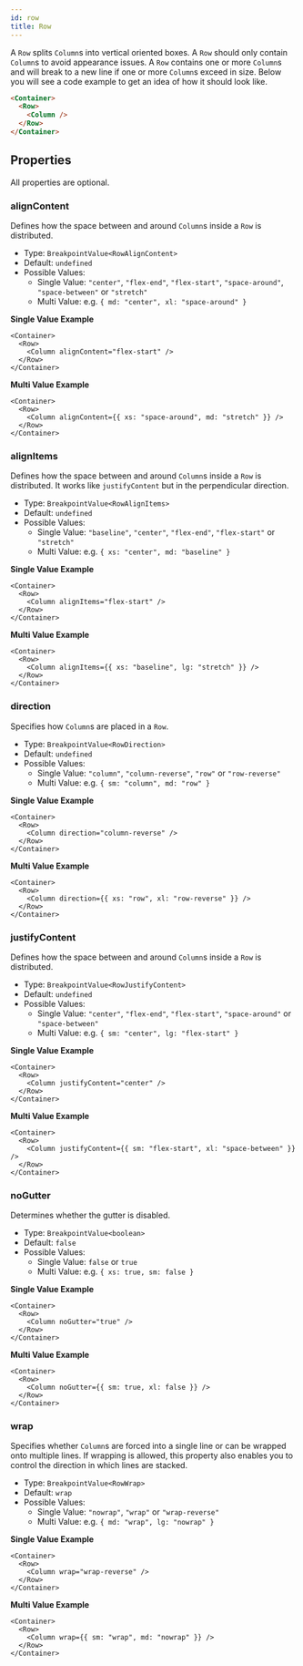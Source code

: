 ```yaml
---
id: row
title: Row
---
```


A `Row` splits `Column`s into vertical oriented boxes. A `Row` should only contain `Column`s to
avoid appearance issues. A `Row` contains one or more `Column`s and will break to a new line if one
or more `Column`s exceed in size. Below you will see a code example to get an idea of how it should
look like.

```html
<Container>
  <Row>
    <Column />
  </Row>
</Container>
```

## Properties

All properties are optional.

### alignContent

Defines how the space between and around `Column`s inside a `Row` is distributed.

* Type: `BreakpointValue<RowAlignContent>`
* Default: `undefined`
* Possible Values:
  * Single Value: `"center"`, `"flex-end"`, `"flex-start"`, `"space-around"`, `"space-between"` or `"stretch"`
  * Multi Value: e.g. `{ md: "center", xl: "space-around" }`

**Single Value Example**

```tsx
<Container>
  <Row>
    <Column alignContent="flex-start" />
  </Row>
</Container>
```

**Multi Value Example**

```tsx
<Container>
  <Row>
    <Column alignContent={{ xs: "space-around", md: "stretch" }} />
  </Row>
</Container>
```

### alignItems

Defines how the space between and around `Column`s inside a `Row` is distributed. It works like
`justifyContent` but in the perpendicular direction.

* Type: `BreakpointValue<RowAlignItems>`
* Default: `undefined`
* Possible Values:
  * Single Value: `"baseline"`, `"center"`, `"flex-end"`, `"flex-start"` or `"stretch"`
  * Multi Value: e.g. `{ xs: "center", md: "baseline" }`

**Single Value Example**

```tsx
<Container>
  <Row>
    <Column alignItems="flex-start" />
  </Row>
</Container>
```

**Multi Value Example**

```tsx
<Container>
  <Row>
    <Column alignItems={{ xs: "baseline", lg: "stretch" }} />
  </Row>
</Container>
```

### direction

Specifies how `Column`s are placed in a `Row`.

* Type: `BreakpointValue<RowDirection>`
* Default: `undefined`
* Possible Values:
  * Single Value: `"column"`, `"column-reverse"`, `"row"` or `"row-reverse"`
  * Multi Value: e.g. `{ sm: "column", md: "row" }`

**Single Value Example**

```tsx
<Container>
  <Row>
    <Column direction="column-reverse" />
  </Row>
</Container>
```

**Multi Value Example**

```tsx
<Container>
  <Row>
    <Column direction={{ xs: "row", xl: "row-reverse" }} />
  </Row>
</Container>
```

### justifyContent

Defines how the space between and around `Column`s inside a `Row` is distributed.

* Type: `BreakpointValue<RowJustifyContent>`
* Default: `undefined`
* Possible Values:
  * Single Value: `"center"`, `"flex-end"`, `"flex-start"`, `"space-around"` or `"space-between"`
  * Multi Value: e.g. `{ sm: "center", lg: "flex-start" }`

**Single Value Example**

```tsx
<Container>
  <Row>
    <Column justifyContent="center" />
  </Row>
</Container>
```

**Multi Value Example**

```tsx
<Container>
  <Row>
    <Column justifyContent={{ sm: "flex-start", xl: "space-between" }} />
  </Row>
</Container>
```

### noGutter

Determines whether the gutter is disabled.

* Type: `BreakpointValue<boolean>`
* Default: `false`
* Possible Values:
  * Single Value: `false` or `true`
  * Multi Value: e.g. `{ xs: true, sm: false }`

**Single Value Example**

```tsx
<Container>
  <Row>
    <Column noGutter="true" />
  </Row>
</Container>
```

**Multi Value Example**

```tsx
<Container>
  <Row>
    <Column noGutter={{ sm: true, xl: false }} />
  </Row>
</Container>
```

### wrap

Specifies whether `Column`s are forced into a single line or can be wrapped onto multiple lines.
If wrapping is allowed, this property also enables you to control the direction in which lines are
stacked.

* Type: `BreakpointValue<RowWrap>`
* Default: `wrap`
* Possible Values:
  * Single Value: `"nowrap"`, `"wrap"` or `"wrap-reverse"`
  * Multi Value: e.g. `{ md: "wrap", lg: "nowrap" }`

**Single Value Example**

```tsx
<Container>
  <Row>
    <Column wrap="wrap-reverse" />
  </Row>
</Container>
```

**Multi Value Example**

```tsx
<Container>
  <Row>
    <Column wrap={{ sm: "wrap", md: "nowrap" }} />
  </Row>
</Container>
```
